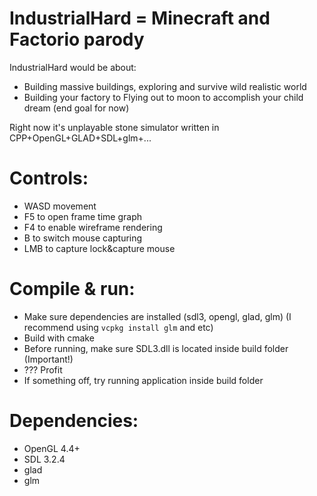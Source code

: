 # IndustrialHard = Minecraft and Factorio parody

IndustrialHard would be about: 
- Building massive buildings, exploring and survive wild realistic world
- Building your factory to Flying out to moon to accomplish your child dream (end goal for now)

Right now it's unplayable stone simulator written in CPP+OpenGL+GLAD+SDL+glm+...

# Controls:
- WASD movement
- F5 to open frame time graph
- F4 to enable wireframe rendering
- B to switch mouse capturing
- LMB to capture lock&capture mouse

# Compile & run:
- Make sure dependencies are installed (sdl3, opengl, glad, glm) (I recommend using `vcpkg install glm` and etc)
- Build with cmake
- Before running, make sure SDL3.dll is located inside build folder (Important!)
- ??? Profit
- If something off, try running application inside build folder

# Dependencies:
- OpenGL 4.4+
- SDL 3.2.4
- glad
- glm


